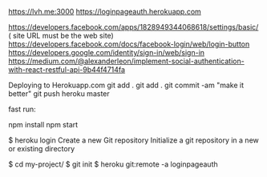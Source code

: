 

https://lvh.me:3000
https://loginpageauth.herokuapp.com

https://developers.facebook.com/apps/1828949344068618/settings/basic/ ( site URL must be the web site)
https://developers.facebook.com/docs/facebook-login/web/login-button
https://developers.google.com/identity/sign-in/web/sign-in
https://medium.com/@alexanderleon/implement-social-authentication-with-react-restful-api-9b44f4714fa


Deploying to Herokuapp.com
git add .
git add .
git commit -am "make it better"
git push heroku master

fast run:

npm install
npm start


$ heroku login
Create a new Git repository
Initialize a git repository in a new or existing directory

$ cd my-project/
$ git init
$ heroku git:remote -a loginpageauth
